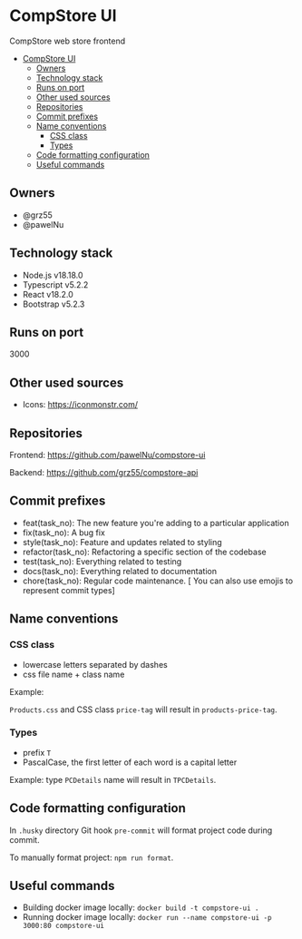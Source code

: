 # CompStore UI

CompStore web store frontend

-   [CompStore UI](#compstore-ui)
    -   [Owners](#owners)
    -   [Technology stack](#technology-stack)
    -   [Runs on port](#runs-on-port)
    -   [Other used sources](#other-used-sources)
    -   [Repositories](#repositories)
    -   [Commit prefixes](#commit-prefixes)
    -   [Name conventions](#name-conventions)
        -   [CSS class](#css-class)
        -   [Types](#types)
    -   [Code formatting configuration](#code-formatting-configuration)
    -   [Useful commands](#useful-commands)

## Owners

-   @grz55
-   @pawelNu

## Technology stack

-   Node.js v18.18.0
-   Typescript v5.2.2
-   React v18.2.0
-   Bootstrap v5.2.3

## Runs on port

3000

## Other used sources

-   Icons: https://iconmonstr.com/

## Repositories

Frontend: https://github.com/pawelNu/compstore-ui

Backend: https://github.com/grz55/compstore-api

## Commit prefixes

-   feat(task_no): The new feature you're adding to a particular application
-   fix(task_no): A bug fix
-   style(task_no): Feature and updates related to styling
-   refactor(task_no): Refactoring a specific section of the codebase
-   test(task_no): Everything related to testing
-   docs(task_no): Everything related to documentation
-   chore(task_no): Regular code maintenance. [ You can also use emojis to represent commit types]

## Name conventions

### CSS class

-   lowercase letters separated by dashes
-   css file name + class name

Example:

`Products.css` and CSS class `price-tag` will result in `products-price-tag`.

### Types

-   prefix `T`
-   PascalCase, the first letter of each word is a capital letter

Example: type `PCDetails` name will result in `TPCDetails`.

## Code formatting configuration

In `.husky` directory Git hook `pre-commit` will format project code during commit.

To manually format project: `npm run format`.

## Useful commands

-   Building docker image locally: `docker build -t compstore-ui .`
-   Running docker image locally: `docker run --name compstore-ui -p 3000:80 compstore-ui`
